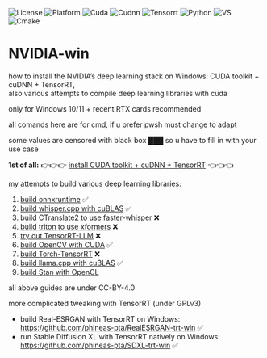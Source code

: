 ![License](https://img.shields.io/github/license/phineas-pta/NVIDIA-win?logo=creativecommons)
![Platform](https://img.shields.io/badge/Platform-win_64-0078D4?logo=windows)
![Cuda](https://img.shields.io/badge/CUDA-v12.6-76B900?logo=nvidia)
![Cudnn](https://img.shields.io/badge/cuDNN-v9.6-76B900?logo=nvidia)
![Tensorrt](https://img.shields.io/badge/TensorRT-v10.7-76B900?logo=nvidia)
![Python](https://img.shields.io/badge/python-v3.1x-3776AB?logo=python)
![VS](https://img.shields.io/badge/Visual_Studio-v17_2022-5C2D91?logo=visualstudio)
![Cmake](https://img.shields.io/badge/CMake-v3.2x-064F8C?logo=cmake)

# NVIDIA-win

how to install the NVIDIA’s deep learning stack on Windows: CUDA toolkit + cuDNN + TensorRT,<br />also various attempts to compile deep learning libraries with cuda

only for Windows 10/11 + recent RTX cards recommended

all comands here are for cmd, if u prefer pwsh must change to adapt

some values are censored with black box ███ so u have to fill in with your use case

**1st of all:** 👉👉👉 [install CUDA toolkit + cuDNN + TensorRT](NVIDIA-win.md) 👈👈👈

my attempts to build various deep learning libraries:
1. [build onnxruntime](test01-onnxruntime.md) ✅
2. [build whisper.cpp with cuBLAS](test02-whisper.cpp-cublas.md) ✅
3. [build CTranslate2 to use faster-whisper](test03-ctranslate2.md) ❌
4. [build triton to use xformers](test04-triton.md) ❌
5. [try out TensorRT-LLM](test05-trt-llm.md) ❌
6. [build OpenCV with CUDA](test06-opencv.md) ✅
7. [build Torch-TensorRT](test07-torch-tensorrt.md) ❌
8. [build llama.cpp with cuBLAS](test08-llama.cpp-cublas.md) ✅
9. [build Stan with OpenCL](test09-stan-opencl.md)

all above guides are under CC-BY-4.0

more complicated tweaking with TensorRT (under GPLv3)
- build Real-ESRGAN with TensorRT on Windows: https://github.com/phineas-pta/RealESRGAN-trt-win ✅
- run Stable Diffusion XL with TensorRT natively on Windows: https://github.com/phineas-pta/SDXL-trt-win ✅
